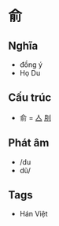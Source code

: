 # 俞

## Nghĩa

* đồng ý
* Họ Du

## Cấu trúc
* 俞 = [亼](亼.md) [刖](刖.md)

## Phát âm

* /du
* dũ/

## Tags
* Hán Việt

<script>window.HANZI_FIELD='俞';</script>
